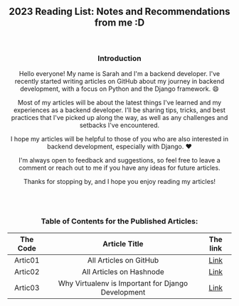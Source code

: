 <div align="center">

<h2 align="center" style="font-weight: bold;">
2023 Reading List: Notes and Recommendations from me :D
</h2>

<br>


<h3 align="center"> Introduction </h3>


<p align="center">
Hello everyone! My name is Sarah and I'm a backend developer. I've recently started writing articles on GitHub about my journey in backend development, with a focus on Python and the Django framework. 😄
</p>

<p align="center">
Most of my articles will be about the latest things I've learned and my experiences as a backend developer. I'll be sharing tips, tricks, and best practices that I've picked up along the way, as well as any challenges and setbacks I've encountered.
</p>

<p align="center">
I hope my articles will be helpful to those of you who are also interested in backend development, especially with Django. ❤️
<p>

<p align="center">
I'm always open to feedback and suggestions, so feel free to leave a comment or reach out to me if you have any ideas for future articles.
</p>

<p align="center">
Thanks for stopping by, and I hope you enjoy reading my articles!
</p>

<br> 
<br>



<h3 align="center" style="font-weight: bold;">
Table of Contents for the Published Articles:
</h3>


<!-- <div align="center"> -->


| The Code | Article Title | The link |
|:----------:|:----------:|:----------:|
| Artic01  | All Articles on GitHub | [Link](https://sarahhudaib.github.io/reading-notes/) |
| Artic02  | All Articles on Hashnode |[Link](https://sarahthedeveloper.hashnode.dev/)|
| Artic03  | Why Virtualenv is Important for Django Development | [Link](./Published_Articles/virtualenv.md)| 




<br>
</div>
